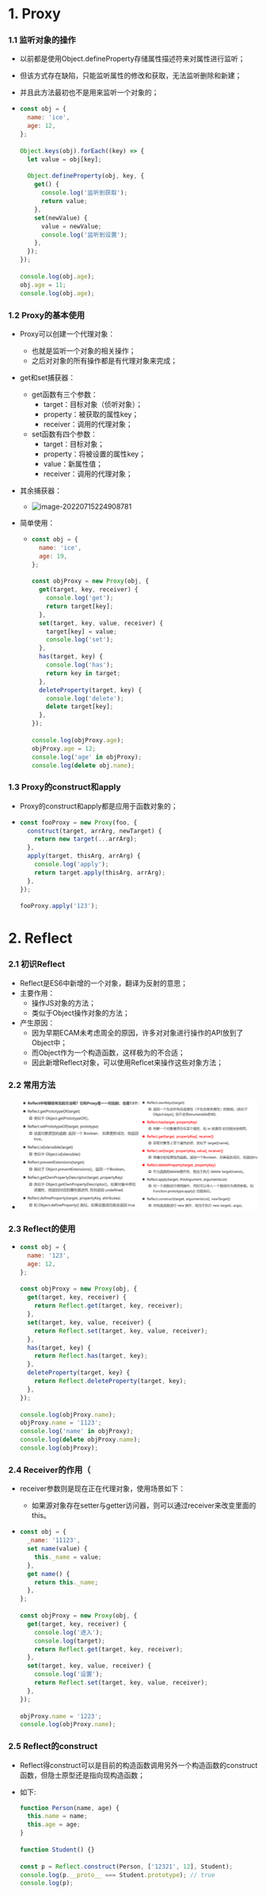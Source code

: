# 1. Proxy

### 1.1 监听对象的操作

- 以前都是使用Object.defineProperty存储属性描述符来对属性进行监听；

- 但该方式存在缺陷，只能监听属性的修改和获取，无法监听删除和新建；

- 并且此方法最初也不是用来监听一个对象的；

- ```js
  const obj = {
    name: 'ice',
    age: 12,
  };
  
  Object.keys(obj).forEach((key) => {
    let value = obj[key];
  
    Object.defineProperty(obj, key, {
      get() {
        console.log('监听到获取');
        return value;
      },
      set(newValue) {
        value = newValue;
        console.log('监听到设置');
      },
    });
  });
  
  console.log(obj.age);
  obj.age = 11;
  console.log(obj.age);
  ```

### 1.2 Proxy的基本使用

- Proxy可以创建一个代理对象：

  - 也就是监听一个对象的相关操作；
  - 之后对对象的所有操作都是有代理对象来完成；

- get和set捕获器：

  - get函数有三个参数：
    - target：目标对象（侦听对象）；
    - property：被获取的属性key；
    - receiver：调用的代理对象；
  - set函数有四个参数：
    - target：目标对象；
    - property：将被设置的属性key；
    - value：新属性值；
    - receiver：调用的代理对象；

- 其余捕获器：

  - ![image-20220715224908781](/Users/wu/Library/Application%20Support/typora-user-images/image-20220715224908781.png)

- 简单使用：

  - ```js
    const obj = {
      name: 'ice',
      age: 19,
    };
    
    const objProxy = new Proxy(obj, {
      get(target, key, receiver) {
        console.log('get');
        return target[key];
      },
      set(target, key, value, receiver) {
        target[key] = value;
        console.log('set');
      },
      has(target, key) {
        console.log('has');
        return key in target;
      },
      deleteProperty(target, key) {
        console.log('delete');
        delete target[key];
      },
    });
    
    console.log(objProxy.age);
    objProxy.age = 12;
    console.log('age' in objProxy);
    console.log(delete obj.name);
    ```

### 1.3 Proxy的construct和apply

- Proxy的construct和apply都是应用于函数对象的；

- ```js
  const fooProxy = new Proxy(foo, {
    construct(target, arrArg, newTarget) {
      return new target(...arrArg);
    },
    apply(target, thisArg, arrArg) {
      console.log('apply');
      return target.apply(thisArg, arrArg);
    },
  });
  
  fooProxy.apply('123');
  ```

# 2. Reflect

### 2.1 初识Reflect

- Reflect是ES6中新增的一个对象，翻译为反射的意思；
- 主要作用：
  - 操作JS对象的方法；
  - 类似于Object操作对象的方法；
- 产生原因：
  - 因为早期ECAM未考虑周全的原因，许多对对象进行操作的API放到了Object中；
  - 而Object作为一个构造函数，这样极为的不合适；
  - 因此新增Reflect对象，可以使用Reflcet来操作这些对象方法；

### 2.2 常用方法

- ![image-20220716221328225](https://raw.githubusercontent.com/ICE-XIAOWU/picxImg/master/img/image-20220716221328225.png)

### 2.3 Reflect的使用

- ```js
  const obj = {
    name: '123',
    age: 12,
  };
  
  const objProxy = new Proxy(obj, {
    get(target, key, receiver) {
      return Reflect.get(target, key, receiver);
    },
    set(target, key, value, receiver) {
      return Reflect.set(target, key, value, receiver);
    },
    has(target, key) {
      return Reflect.has(target, key);
    },
    deleteProperty(target, key) {
      return Reflect.deleteProperty(target, key);
    },
  });
  
  console.log(objProxy.name);
  objProxy.name = '1123';
  console.log('name' in objProxy);
  console.log(delete objProxy.name);
  console.log(objProxy);
  ```

### 2.4 Receiver的作用（

- receiver参数则是现在正在代理对象，使用场景如下：

  - 如果源对象存在setter与getter访问器，则可以通过receiver来改变里面的this。

- ```js
  const obj = {
    _name: '11123',
    set name(value) {
      this._name = value;
    },
    get name() {
      return this._name;
    },
  };
  
  const objProxy = new Proxy(obj, {
    get(target, key, receiver) {
      console.log('进入');
      console.log(target);
      return Reflect.get(target, key, receiver);
    },
    set(target, key, value, receiver) {
      console.log('设置');
      return Reflect.set(target, key, value, receiver);
    },
  });
  
  objProxy.name = '1223';
  console.log(objProxy.name);
  ```

### 2.5 Reflect的construct

- Reflect得construct可以是目前的构造函数调用另外一个构造函数的construct函数，但隐士原型还是指向现构造函数；

- 如下:

  ```js
  function Person(name, age) {
    this.name = name;
    this.age = age;
  }
  
  function Student() {}
  
  const p = Reflect.construct(Person, ['12321', 12], Student);
  console.log(p.__proto__ === Student.prototype); // true
  console.log(p);
  ```


